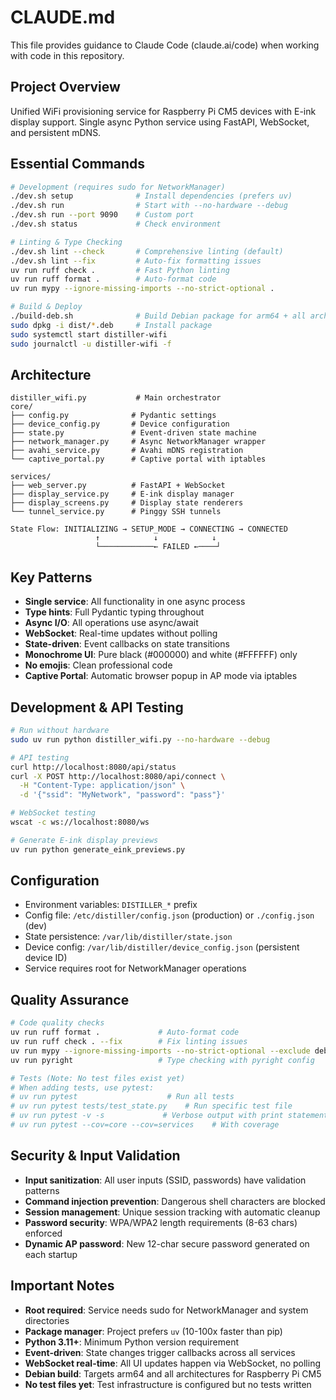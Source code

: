 # CLAUDE.md

This file provides guidance to Claude Code (claude.ai/code) when working with code in this
repository.

## Project Overview

Unified WiFi provisioning service for Raspberry Pi CM5 devices with E-ink display support. Single
async Python service using FastAPI, WebSocket, and persistent mDNS.

## Essential Commands

```bash
# Development (requires sudo for NetworkManager)
./dev.sh setup              # Install dependencies (prefers uv)
./dev.sh run                # Start with --no-hardware --debug
./dev.sh run --port 9090    # Custom port
./dev.sh status             # Check environment

# Linting & Type Checking
./dev.sh lint --check       # Comprehensive linting (default)
./dev.sh lint --fix         # Auto-fix formatting issues
uv run ruff check .         # Fast Python linting
uv run ruff format .        # Auto-format code
uv run mypy --ignore-missing-imports --no-strict-optional .

# Build & Deploy
./build-deb.sh              # Build Debian package for arm64 + all architectures
sudo dpkg -i dist/*.deb     # Install package
sudo systemctl start distiller-wifi
sudo journalctl -u distiller-wifi -f
```

## Architecture

```
distiller_wifi.py           # Main orchestrator
core/
├── config.py              # Pydantic settings
├── device_config.py       # Device configuration
├── state.py               # Event-driven state machine
├── network_manager.py     # Async NetworkManager wrapper
├── avahi_service.py       # Avahi mDNS registration
└── captive_portal.py      # Captive portal with iptables

services/
├── web_server.py          # FastAPI + WebSocket
├── display_service.py     # E-ink display manager
├── display_screens.py     # Display state renderers
└── tunnel_service.py      # Pinggy SSH tunnels

State Flow: INITIALIZING → SETUP_MODE → CONNECTING → CONNECTED
                   ↑            ↓            ↓
                   └────────────← FAILED ←────┘
```

## Key Patterns

- **Single service**: All functionality in one async process
- **Type hints**: Full Pydantic typing throughout
- **Async I/O**: All operations use async/await
- **WebSocket**: Real-time updates without polling
- **State-driven**: Event callbacks on state transitions
- **Monochrome UI**: Pure black (#000000) and white (#FFFFFF) only
- **No emojis**: Clean professional code
- **Captive Portal**: Automatic browser popup in AP mode via iptables

## Development & API Testing

```bash
# Run without hardware
sudo uv run python distiller_wifi.py --no-hardware --debug

# API testing
curl http://localhost:8080/api/status
curl -X POST http://localhost:8080/api/connect \
  -H "Content-Type: application/json" \
  -d '{"ssid": "MyNetwork", "password": "pass"}'

# WebSocket testing
wscat -c ws://localhost:8080/ws

# Generate E-ink display previews
uv run python generate_eink_previews.py
```

## Configuration

- Environment variables: `DISTILLER_*` prefix
- Config file: `/etc/distiller/config.json` (production) or `./config.json` (dev)
- State persistence: `/var/lib/distiller/state.json`
- Device config: `/var/lib/distiller/device_config.json` (persistent device ID)
- Service requires root for NetworkManager operations

## Quality Assurance

```bash
# Code quality checks
uv run ruff format .             # Auto-format code
uv run ruff check . --fix        # Fix linting issues
uv run mypy --ignore-missing-imports --no-strict-optional --exclude debian .
uv run pyright                   # Type checking with pyright config

# Tests (Note: No test files exist yet)
# When adding tests, use pytest:
# uv run pytest                    # Run all tests
# uv run pytest tests/test_state.py    # Run specific test file
# uv run pytest -v -s             # Verbose output with print statements
# uv run pytest --cov=core --cov=services    # With coverage
```

## Security & Input Validation

- **Input sanitization**: All user inputs (SSID, passwords) have validation patterns
- **Command injection prevention**: Dangerous shell characters are blocked
- **Session management**: Unique session tracking with automatic cleanup
- **Password security**: WPA/WPA2 length requirements (8-63 chars) enforced
- **Dynamic AP password**: New 12-char secure password generated on each startup

## Important Notes

- **Root required**: Service needs sudo for NetworkManager and system directories
- **Package manager**: Project prefers `uv` (10-100x faster than pip)
- **Python 3.11+**: Minimum Python version requirement
- **Event-driven**: State changes trigger callbacks across all services
- **WebSocket real-time**: All UI updates happen via WebSocket, no polling
- **Debian build**: Targets arm64 and all architectures for Raspberry Pi CM5
- **No test files yet**: Test infrastructure is configured but no tests written

